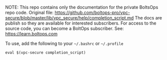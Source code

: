 <!-- note marker start -->
NOTE: This repo contains only the documentation for the private BoltsOps repo code.
Original file: https://github.com/boltops-pro/vpc-secure/blob/master/lib/vpc_secure/help/completion_script.md
The docs are publish so they are available for interested subscribers.
For access to the source code, you can become a BoltOps subscriber.
See: https://learn.boltops.com

<!-- note marker end -->

To use, add the following to your `~/.bashrc` or `~/.profile`

    eval $(vpc-secure completion_script)
